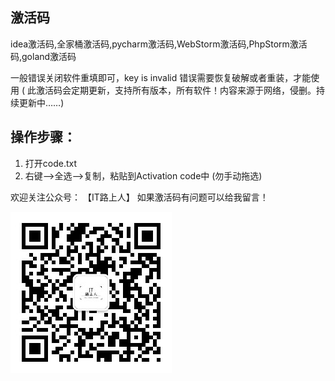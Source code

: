 ## 激活码
idea激活码,全家桶激活码,pycharm激活码,WebStorm激活码,PhpStorm激活码,goland激活码

一般错误关闭软件重填即可，key is invalid 错误需要恢复破解或者重装，才能使用
( 此激活码会定期更新，支持所有版本，所有软件！内容来源于网络，侵删。持续更新中……)

## 操作步骤：
1. 打开code.txt
2. 右键-->全选-->复制，粘贴到Activation code中 (勿手动拖选)

欢迎关注公众号： 【IT路上人】
如果激活码有问题可以给我留言！

![avatar](./img/qrcode.jpg)
